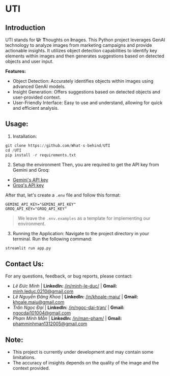 # UTI

## Introduction

UTI stands for **U**r **T**houghts on **I**mages. This Python project leverages GenAI technology to analyze images from marketing campaigns and provide actionable insights. It utilizes object detection capabilities to identify key elements within images and then generates suggestions based on detected objects and user input.

**Features:**

+ Object Detection: Accurately identifies objects within images using advanced GenAI models.
+ Insight Generation: Offers suggestions based on detected objects and user-provided context.
+ User-Friendly Interface: Easy to use and understand, allowing for quick and efficient analysis.

## Usage:

1. Installation:

```Python
git clone https://github.com/What-s-behind/UTI
cd /UTI
pip install -r requirements.txt
```

2. Setup the environment
Then, you are required to get the API key from Gemini and Groq: 
+ [Gemini's API key](https://aistudio.google.com/app/apikey)
+ [Groq's API key](https://console.groq.com/keys)

After that, let's create a `.env` file and follow this format: 
```
GEMINI_API_KEY="GEMINI_API_KEY"
GROQ_API_KEY="GROQ_API_KEY"
```
> We leave the `.env.examples` as a template for implementing our environment. 

3. Running the Application:
Navigate to the project directory in your terminal. Run the following command:

```
streamlit run app.py
```

## Contact Us:
For any questions, feedback, or bug reports, please contact:

+ *Lê Đức Minh* | **LinkedIn:** [/in/minh-le-duc/](https://www.linkedin.com/in/minh-le-duc-a62863172/ ) | **Gmail:** minh.leduc.0210@gmail.com
+ *Lê Nguyễn Đăng Khoa* | **LinkedIn:** [/in/khoale-maiu/](https://www.linkedin.com/in/khoale-maiu/ ) | **Gmail:** khoale.maiu@gmail.com
+ *Trần Ngọc Đại* | **LinkedIn:** [/in/ngoc-dai-tran/](https://www.linkedin.com/in/ngoc-dai-tran-621b62292/) | **Gmail:** ngocdai101004@gmail.com 
+ *Phạm Minh Mẫn* | **LinkedIn:** [/in/man-pham/](https://www.linkedin.com/in/m%E1%BA%ABn-ph%E1%BA%A1m-47b493311/ ) | **Gmail:** phamminhman1312005@gmail.com

## Note:

+ This project is currently under development and may contain some limitations.
+ The accuracy of insights depends on the quality of the image and the context provided.


